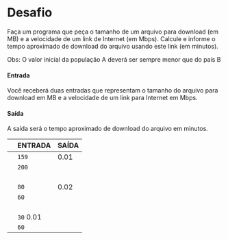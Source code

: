 # Desafio
Faça um programa que peça o tamanho de um arquivo para download (em MB) e a velocidade de um link de Internet (em Mbps). Calcule e informe o tempo aproximado de download do arquivo usando este link (em minutos). 

Obs: O valor inicial da população A deverá ser sempre menor que do país B

#### Entrada 
Você receberá duas entradas que representam o tamanho do arquivo para download em MB e a velocidade de um link para Internet em Mbps.

#### Saída
A saída será o tempo aproximado de download do arquivo em minutos.
 


|                |ENTRADA                          |SAÍDA                         |
|----------------|-------------------------------|---------------
| |` 159 `            |  0.01		            |
| |` 200 `           |    |
| |`  `           |    |
| |` 80 `| 0.02 |				
| |` 60 `|  |
| |`  `           |    |
| |` 30 `        0.01   |    |
| |` 60 `           |    |


